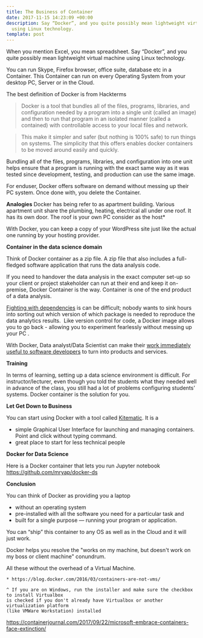 ```yaml
---
title: The Business of Container
date: 2017-11-15 14:23:09 +00:00
description: Say “Docker”, and you quite possibly mean lightweight virtual machine 
  using Linux technology.
template: post
---
```


When you mention Excel, you mean spreadsheet. Say “Docker”, and you quite possibly mean lightweight virtual machine using Linux technology.

You can run Skype, Firefox browser, office suite, database etc in a Container. This Container can run on every Operating System from your desktop PC, Server or in the Cloud.

The best definition of Docker is from  Hackterms 

> Docker is a tool that bundles all of the files, programs, libraries, and configuration needed by a program into a single unit (called an image) and then to run that program in an isolated manner (called a contained) with controllable access to your local files and network.

>
> This make it simpler and safer (but nothing is 100% safe) to run things on systems. The simplicity that this offers enables docker containers to be moved around easily and quickly.
>
>
Bundling all of the files, programs, libraries, and configuration into one unit helps ensure that a program is running with the exact same way as it was tested since development, testing, and production can use the same image.

For enduser, Docker offers software on demand without messing up their PC system. Once done with, you delete the Container.

**Analogies**
Docker has being refer to as apartment building. Various apartment unit share the plumbing, heating, electrical all under one roof. It has its own door. The roof is your own PC consider as the host*

With Docker, you can keep a copy of your WordPress site just like the actual one running by your hosting provider.

**Container in the data science domain**

Think of Docker container as a zip file. A zip file that also includes a full-fledged software application that runs the data analysis code.

If you need to handover the data analysis in the exact computer set-up so your client or project stakeholder can run at their end and keep it on-premise, Docker Container is the way. Container is one of the end product of a data analysis.

[Fighting with dependencies](https://en.wikipedia.org/wiki/Dependency_hell) is can be difficult; nobody wants to sink hours  into sorting out which version of which package is needed to reproduce the data analytics results.  Like version control for code, a Docker image allows you to go back - allowing you to experiment fearlessly without messing up your PC .

With Docker, Data analyst/Data Scientist can make their [work immediately useful to software developers](http://blog.ibmjstart.net/2016/01/28/jupyter-notebooks-as-restful-microservices/) to turn into products and services.

**Training**

In terms of learning, setting up a data science environment is difficult. For instructor/lecturer, even though you told the students what they needed well in advance of the class, you still had a lot of problems configuring students’ systems. Docker container is the solution for you.

**Let Get Down to Business**

You can start using Docker with a tool called [Kitematic](https://kitematic.com/). It is a

* simple Graphical User Interface for launching and managing containers. Point and click without typing command.
* great place to start for less technical people



**Docker for Data Science**

Here is a Docker container that lets you run Jupyter notebook <https://github.com/mryap/docker-ds>

**Conclusion**

You can think of Docker as providing you a laptop

* without an operating system
* pre-installed with all the software you need for a particular task and
* built for a single purpose — running your program or application.

You can “ship” this container to any OS as well as in the Cloud and it will just work.

Docker helps you resolve the "works on my machine, but doesn't work on my boss or client machine" conundrum.

All these without the overhead of a Virtual Machine.

```
* https://blog.docker.com/2016/03/containers-are-not-vms/

^ If you are on Windows, run the installer and make sure the checkbox to install Virtualbox 
is checked if you don't already have Virtualbox or another virtualization platform 
(like VMWare Workstation) installed
```

https://containerjournal.com/2017/09/22/microsoft-embrace-containers-face-extinction/
